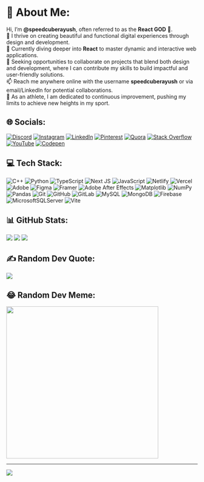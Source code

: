 # 💫 About Me:
Hi, I’m **@speedcuberayush**, often referred to as the **React GOD** 🚀.<br>
👀 I thrive on creating beautiful and functional digital experiences through design and development.<br>
🌱 Currently diving deeper into **React** to master dynamic and interactive web applications.<br>
💞️ Seeking opportunities to collaborate on projects that blend both design and development, where I can contribute my skills to build impactful and user-friendly solutions.<br>
📫 Reach me anywhere online with the username **speedcuberayush** or via email/LinkedIn for potential collaborations.<br>
🏅 As an athlete, I am dedicated to continuous improvement, pushing my limits to achieve new heights in my sport.

## 🌐 Socials:
[![Discord](https://img.shields.io/badge/Discord-%237289DA.svg?logo=discord&logoColor=white)](https://discord.gg/speedcuberayush)
[![Instagram](https://img.shields.io/badge/Instagram-%23E4405F.svg?logo=Instagram&logoColor=white)](https://instagram.com/speedcuberayush)
[![LinkedIn](https://img.shields.io/badge/LinkedIn-%230077B5.svg?logo=linkedin&logoColor=white)](https://linkedin.com/in/speedcuberayush)
[![Pinterest](https://img.shields.io/badge/Pinterest-%23E60023.svg?logo=Pinterest&logoColor=white)](https://pinterest.com/speedcuberayush)
[![Quora](https://img.shields.io/badge/Quora-%23B92B27.svg?logo=Quora&logoColor=white)](https://quora.com/profile/speedcuberayush)
[![Stack Overflow](https://img.shields.io/badge/-Stackoverflow-FE7A16?logo=stack-overflow&logoColor=white)](https://stackoverflow.com/users/speedcuberayush)
[![YouTube](https://img.shields.io/badge/YouTube-%23FF0000.svg?logo=YouTube&logoColor=white)](https://youtube.com/@speedcuberayush)
[![Codepen](https://img.shields.io/badge/Codepen-000000?style=for-the-badge&logo=codepen&logoColor=white)](https://codepen.io/speedcuberayush)

## 💻 Tech Stack:
![C++](https://img.shields.io/badge/c++-%2300599C.svg?style=for-the-badge&logo=c%2B%2B&logoColor=white)
![Python](https://img.shields.io/badge/python-3670A0?style=for-the-badge&logo=python&logoColor=ffdd54)
![TypeScript](https://img.shields.io/badge/typescript-%23007ACC.svg?style=for-the-badge&logo=typescript&logoColor=white)
![Next JS](https://img.shields.io/badge/Next-black?style=for-the-badge&logo=next.js&logoColor=white)
![JavaScript](https://img.shields.io/badge/javascript-%23323330.svg?style=for-the-badge&logo=javascript&logoColor=%23F7DF1E)
![Netlify](https://img.shields.io/badge/netlify-%23000000.svg?style=for-the-badge&logo=netlify&logoColor=#00C7B7)
![Vercel](https://img.shields.io/badge/vercel-%23000000.svg?style=for-the-badge&logo=vercel&logoColor=white)
![Adobe](https://img.shields.io/badge/adobe-%23FF0000.svg?style=for-the-badge&logo=adobe&logoColor=white)
![Figma](https://img.shields.io/badge/figma-%23F24E1E.svg?style=for-the-badge&logo=figma&logoColor=white)
![Framer](https://img.shields.io/badge/Framer-black?style=for-the-badge&logo=framer&logoColor=blue)
![Adobe After Effects](https://img.shields.io/badge/Adobe%20After%20Effects-9999FF.svg?style=for-the-badge&logo=Adobe%20After%20Effects&logoColor=white)
![Matplotlib](https://img.shields.io/badge/Matplotlib-%23ffffff.svg?style=for-the-badge&logo=Matplotlib&logoColor=black)
![NumPy](https://img.shields.io/badge/numpy-%23013243.svg?style=for-the-badge&logo=numpy&logoColor=white)
![Pandas](https://img.shields.io/badge/pandas-%23150458.svg?style=for-the-badge&logo=pandas&logoColor=white)
![Git](https://img.shields.io/badge/git-%23F05033.svg?style=for-the-badge&logo=git&logoColor=white)
![GitHub](https://img.shields.io/badge/github-%23121011.svg?style=for-the-badge&logo=github&logoColor=white)
![GitLab](https://img.shields.io/badge/gitlab-%23181717.svg?style=for-the-badge&logo=gitlab&logoColor=white)
![MySQL](https://img.shields.io/badge/mysql-4479A1.svg?style=for-the-badge&logo=mysql&logoColor=white)
![MongoDB](https://img.shields.io/badge/MongoDB-%234ea94b.svg?style=for-the-badge&logo=mongodb&logoColor=white)
![Firebase](https://img.shields.io/badge/firebase-a08021?style=for-the-badge&logo=firebase&logoColor=ffcd34)
![MicrosoftSQLServer](https://img.shields.io/badge/Microsoft%20SQL%20Server-CC2927?style=for-the-badge&logo=microsoft%20sql%20server&logoColor=white)
![Vite](https://img.shields.io/badge/vite-%23646CFF.svg?style=for-the-badge&logo=vite&logoColor=white)

## 📊 GitHub Stats:
![](https://github-readme-stats.vercel.app/api?username=speedcuberayush&theme=shadow_blue&hide_border=false&include_all_commits=false&count_private=false)
![](https://github-readme-streak-stats.herokuapp.com/?user=speedcuberayush&theme=shadow_blue&hide_border=false)
![](https://github-readme-stats.vercel.app/api/top-langs/?username=speedcuberayush&theme=shadow_blue&hide_border=false&include_all_commits=false&count_private=false&layout=compact)

## ✍️ Random Dev Quote:
![](https://quotes-github-readme.vercel.app/api?type=horizontal&theme=radical)

## 😂 Random Dev Meme:
<img src='https://memer-new.vercel.app/' style="height: 400px;"/>

---
[![](https://visitcount.itsvg.in/api?id=speedcuberayush&icon=0&color=6)](https://visitcount.itsvg.in)

<!-- Proudly created with GPRM ( https://gprm.itsvg.in ) -->
